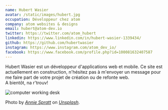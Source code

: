 ```yaml
---
name: Hubert Wasier
avatar: /static/images/hubert.jpg
occupation: Développeur chez atom
company: atom websites & designs
email: hubert@atom-dev.io
twitter: https://twitter.com/atom_hubert
linkedin: https://www.linkedin.com/in/hubert-wasier-1339434/
github: https://github.com/hubertwasier
instagram: https://www.instagram.com/atom_dev_io/
facebook: https://www.facebook.com/profile.php?id=100081632407587
---
```


Hubert Wasier est un développeur d'applications web et mobile. Ce site est actuellement en construction, n'hésitez pas à m'envoyer un message pour me faire part de votre projet de création ou de refonte web.<br /> A bientôt, na r'trouv!

![computer working desk](/static/images/annie-spratt-wgivdx9dBdQ-unsplash.jpeg 'Computer World')

Photo by _[Annie Spratt](https://unsplash.com/@anniespratt)_ on _[Unsplash](https://unsplash.com/photos/wgivdx9dBdQ?utm_source=unsplash&utm_medium=referral&utm_content=creditShareLink)_.
